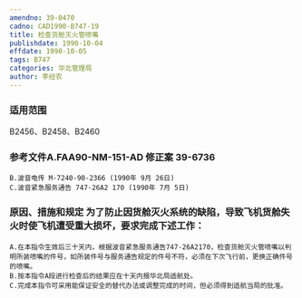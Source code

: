 ```yaml
---
amendno: 39-0470
cadno: CAD1990-B747-19
title: 检查货舱灭火管喷嘴
publishdate: 1990-10-04
effdate: 1990-10-05
tags: B747
categories: 华北管理局
author: 李经农
---
```


### 适用范围 
B2456、B2458、B2460

### 参考文件A.FAA90-NM-151-AD 修正案 39-6736 
    B.波音电传 M-7240-90-2366 (1990年 9月 26日) 
    C.波音紧急服务通告 747-26A2 170 (1990年 7月 5日)


### 原因、措施和规定     为了防止因货舱灭火系统的缺陷，导致飞机货舱失火时使飞机遭受重大损坏，要求完成下述工作： 
    A.在本指令生效后三十天内，根据波音紧急服务通告747-26A2170，检查货舱灭火管喷嘴以判明所装喷嘴的件号，如所装件号与服务通告规定的件号不符，必须在下次飞行前，更换正确件号的喷嘴。 
    B.按本指令A段进行检查后的结果应在十天内报华北局适航处。 
    C.完成本指令可采用能保证安全的替代办法或调整完成的时间，但必须得到适航当局的批准。

